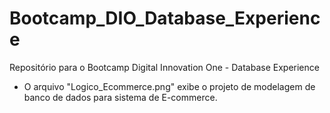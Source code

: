 # Bootcamp_DIO_Database_Experience
Repositório para o Bootcamp Digital Innovation One - Database Experience
* O arquivo "Logico_Ecommerce.png" exibe o projeto de modelagem de banco de dados para sistema de E-commerce.
